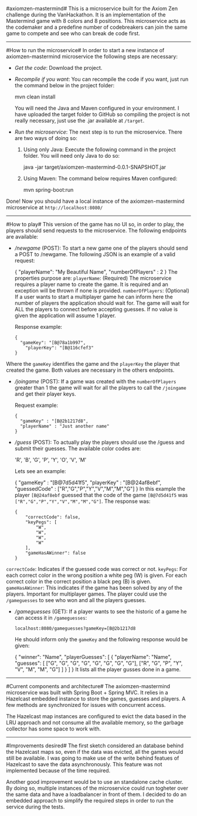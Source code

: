 #axiomzen-mastermind#
This is a microservice built for the Axiom Zen challenge during the VanHackathon. It is an implementation of the Mastermind game with 8 colors and 8 positions. This microservice acts as the codemaker and a predefine number of codebreakers can join the same game to compete and see who can break de code first.

---

#How to run the microservice#
In order to start a new instance of axiomzen-mastermind microservice the following steps are necessary:

+ *Get the code*:
  Download the project.

+ *Recompile if you want*:
  You can recompile the code if you want, just run the command below in the project folder:
  
    mvn clean install

  You will need the Java and Maven configured in your environment.
  I have uploaded the target folder to GitHub so compiling the project is not really necessary, just use the .jar available at `/target`.

+ *Run the microservice*:
  The next step is to run the microservice. There are two ways of doing so:
  
  1) Using only Java:
    Execute the following command in the project folder. You will need only Java to do so:
  
      java -jar target/axiomzen-mastermind-0.0.1-SNAPSHOT.jar

  2) Using Maven:
    The command below requires Maven configured:
  
      mvn spring-boot:run

Done! Now you should have a local instance of the axiomzen-mastermind microservice at `http://localhost:8080/`

---

#How to play#
   This version of the game has no UI so, in order to play, the players should send requests to the microservice. The following endpoints are available:
    
+ */newgame* (POST):
To start a new game one of the players should send a POST to /newgame. The following JSON is an example of a valid request:

    {
      "playerName": "My Beautiful Name",
      "numberOfPlayers" : 2
    }
The properties purpose are:
`playerName`: (Required) The microservice requires a player name to create the game. It is required and an exception will be thrown if none is provided.
`numberOfPlayers`: (Optional) If a user wants to start a multiplayer game he can inform here the number of players the application should wait for. The game will wait for ALL the players to connect before accepting guesses. If no value is given the application will assume 1 player.

  Response example:
  
      {
        "gameKey": "[B@78a1b997",
          "playerKey": "[B@116cfef3"
      }
Where the `gameKey` identifies the game and the `playerKey` the player that created the game. Both values are necessary in the others endpoints.

+ */joingame* (POST):
If a game was created with the `numberOfPlayers` greater than 1 the game will wait for all the players to call the `/joingame` and get their player keys.

  Request example:

      {
        "gameKey" : "[B@2b1217d8",
        "playerName" : "Just another name"
      }


+ */guess* (POST):
To actually play the players should use the /guess and submit their guesses. The available color codes are:

    'R', 'B', 'G', 'P', 'Y', 'O', 'V', 'M'

  Lets see an example:

    {
      "gameKey" : "[B@7d5d41f5",
      "playerKey" : "[B@24af8ebf",
      "guessedCode" : ["R","G","P","Y","V","M","M","G"]
    }
In this example the player `[B@24af8ebf` guessed that the code of the game `[B@7d5d41f5` was `["R","G","P","Y","V","M","M","G"]`.
The response was:

      {
          "correctCode": false,
          "keyPegs": [
              "W",
              "W",
              "W",
              "W"
          ],
          "gameHasAWinner": false
      }
`correctCode`: Indicates if the guessed code was correct or not.
`keyPegs`: For each correct color in the wrong position a white peg (W) is given. For each correct color in the correct position a black peg (B) is given.
`gameHasAWinner`: This indicates if the game has been solved by any of the players. Important for multiplayer games. The player could use the `/gameguesses` to see who won and all the players guesses.

+ */gameguesses* (GET):
If a player wants to see the historic of a game he can access it in `/gameguesses`:

      localhost:8080/gameguesses?gameKey=[B@2b1217d8

  He should inform only the `gameKey` and the following response would be given:

    {
        "winner": "Name",
        "playerGuesses": [
            {
                "playerName": "Name",
                "guesses": [
                    ["G", "G", "G", "G", "G", "G", "G", "G"],
                    ["R", "G", "P", "Y", "V", "M", "M", "G"]
                ]
            }
        ]
    }
It lists all the player gusses done in a game.

---

#Current components and architecture#
The axiomzen-mastermind microservice was built with Spring Boot + Spring MVC. It relies in a Hazelcast embedded instance to store the games, guesses and players. A few methods are synchronized for issues with concurrent access.
  
The Hazelcast map instances are configured to evict the data based in the LRU approach and not consume all the available memory, so the garbage collector has some space to work with.

---

#Improvements desired#
The first sketch considered an database behind the Hazelcast maps so, even if the data was evicted, all the games would still be available. I was going to make use of the write behind featues of Hazelcast to save the data asynchronously. This feature was not implemented because of the time required.
  
Another good improvement would be to use an standalone cache cluster. By doing so, multiple instances of the microservice could run togheter over the same data and have a loadbalancer in front of them. I decided to do an embedded approach to simplify the required steps in order to run the service during the tests.